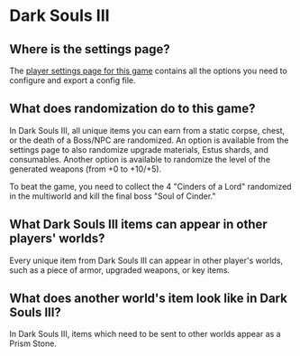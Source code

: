 # Dark Souls III

## Where is the settings page?

The [player settings page for this game](../player-settings) contains all the options you need to configure and export a
config file.

## What does randomization do to this game?

In Dark Souls III, all unique items you can earn from a static corpse, chest, or the death of a Boss/NPC are
randomized.
An option is available from the settings page to also randomize upgrade materials, Estus shards, and consumables.
Another option is available to randomize the level of the generated weapons (from +0 to +10/+5).

To beat the game, you need to collect the 4 "Cinders of a Lord" randomized in the multiworld
and kill the final boss "Soul of Cinder."

## What Dark Souls III items can appear in other players' worlds?

Every unique item from Dark Souls III can appear in other player's worlds, such as a piece of armor, upgraded weapons,
or key items.

## What does another world's item look like in Dark Souls III?

In Dark Souls III, items which need to be sent to other worlds appear as a Prism Stone.
